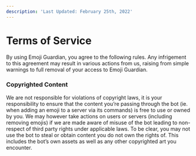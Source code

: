 ```yaml
---
description: 'Last Updated: February 25th, 2022'
---
```


# Terms of Service

By using Emoji Guardian, you agree to the following rules. Any infrigement to this agreement may result in various actions from us, raising from simple warnings to full removal of your access to Emoji Guardian.

### Copyrighted Content <a href="#copyrighted-content" id="copyrighted-content"></a>

We are not responsible for violations of copyright laws, it is your responsibility to ensure that the content you’re passing through the bot (ie. when adding an emoji to a server via its commands) is free to use or owned by you. We may however take actions on users or servers (including removing emojis) if we are made aware of misuse of the bot leading to non-respect of third party rights under applicable laws. To be clear, you may not use the bot to steal or obtain content you do not own the rights of. This includes the bot’s own assets as well as any other copyrighted art you encounter.
